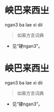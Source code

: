 # 岟巴来西㞢
ngan3 ba lae xi dii
> 如皋方言词典
- 见“硬ngan3”。

# 岟巴来西㞢
ngan3 ba lae xi dii
> 如皋方言词典
- 见“硬ngan3”。
